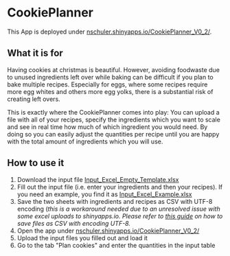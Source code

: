 # CookiePlanner

This App is deployed under [nschuler.shinyapps.io/CookiePlanner_V0_2/](https://nschuler.shinyapps.io/CookiePlanner_V0_2/).

## What it is for
Having cookies at christmas is beautiful. However, avoiding foodwaste due to unused ingredients left over while baking can be difficult if you plan to bake multiple recipes. Especially for eggs, where some recipes require more egg whites and others more egg yolks, there is a substantial risk of creating left overs.

This is exactly where the CookiePlanner comes into play: You can upload a file with all of your recipes, specify the ingredients which you want to scale and see in real time how much of which ingredient you would need. By doing so you can easily adjust the quantities per recipe until you are happy with the total amount of ingredients which you will use.

## How to use it
1. Download the input file [Input_Excel_Empty_Template.xlsx](https://github.com/NicSchuler/CookiePlanner/raw/main/Input_Excel_Empty_Template.xlsx)
2. Fill out the input file (i.e. enter your ingredients and then your recipes). If you need an example, you find it as [Input_Excel_Example.xlsx](https://github.com/NicSchuler/CookiePlanner/raw/main/Input_Excel_Example.xlsx)
3. Save the two sheets with ingredients and recipes as CSV with UTF-8 encoding (*this is a workaround needed due to an unresolved issue with some excel uploads to shinyapps.io. Please refer to [this guide](https://docs.workstars.com/en/latest/howto/save-csv-utf8.html) on how to save files as CSV with encoding UTF-8.*
4. Open the app under [nschuler.shinyapps.io/CookiePlanner_V0_2/](https://nschuler.shinyapps.io/CookiePlanner_V0_2/)
5. Upload the input files you filled out and load it
6. Go to the tab "Plan cookies" and enter the quantities in the input table
